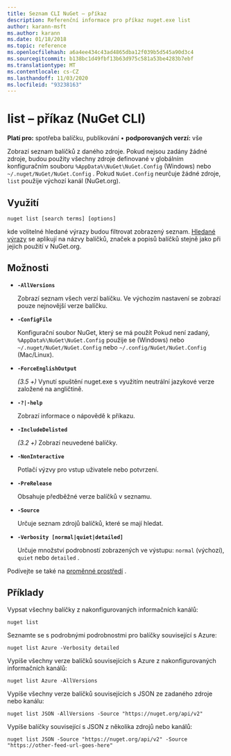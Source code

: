 ```yaml
---
title: Seznam CLI NuGet – příkaz
description: Referenční informace pro příkaz nuget.exe list
author: karann-msft
ms.author: karann
ms.date: 01/18/2018
ms.topic: reference
ms.openlocfilehash: a6a4ee434c43ad4865dba12f039b5d545a90d3c4
ms.sourcegitcommit: b138bc1d49fbf13b63d975c581a53be4283b7ebf
ms.translationtype: MT
ms.contentlocale: cs-CZ
ms.lasthandoff: 11/03/2020
ms.locfileid: "93238163"
---
```

# <a name="list-command-nuget-cli"></a>list – příkaz (NuGet CLI)

**Platí pro:** spotřeba balíčku, publikování &bullet; **podporovaných verzí:** vše

Zobrazí seznam balíčků z daného zdroje. Pokud nejsou zadány žádné zdroje, budou použity všechny zdroje definované v globálním konfiguračním souboru `%AppData%\NuGet\NuGet.Config` (Windows) nebo `~/.nuget/NuGet/NuGet.Config` . Pokud `NuGet.Config` neurčuje žádné zdroje, `list` použije výchozí kanál (NuGet.org).

## <a name="usage"></a>Využití

```cli
nuget list [search terms] [options]
```

kde volitelné hledané výrazy budou filtrovat zobrazený seznam. [Hledané výrazy](../../consume-packages/finding-and-choosing-packages.md#search-syntax) se aplikují na názvy balíčků, značek a popisů balíčků stejně jako při jejich použití v NuGet.org. 

## <a name="options"></a>Možnosti

- **`-AllVersions`**

  Zobrazí seznam všech verzí balíčku. Ve výchozím nastavení se zobrazí pouze nejnovější verze balíčku.

- **`-ConfigFile`**

  Konfigurační soubor NuGet, který se má použít Pokud není zadaný, `%AppData%\NuGet\NuGet.Config` použije se (Windows) nebo `~/.nuget/NuGet/NuGet.Config` nebo `~/.config/NuGet/NuGet.Config` (Mac/Linux).

- **`-ForceEnglishOutput`**

  *(3.5 +)* Vynutí spuštění nuget.exe s využitím neutrální jazykové verze založené na angličtině.

- **`-?|-help`**

  Zobrazí informace o nápovědě k příkazu.

- **`-IncludeDelisted`**

  *(3.2 +)* Zobrazí neuvedené balíčky.

- **`-NonInteractive`**

  Potlačí výzvy pro vstup uživatele nebo potvrzení.

- **`-PreRelease`**

  Obsahuje předběžné verze balíčků v seznamu.

- **`-Source`**

  Určuje seznam zdrojů balíčků, které se mají hledat.

- **`-Verbosity [normal|quiet|detailed]`**

  Určuje množství podrobností zobrazených ve výstupu: `normal` (výchozí), `quiet` nebo `detailed` .

Podívejte se také na [proměnné prostředí](cli-ref-environment-variables.md) .

## <a name="examples"></a>Příklady

Vypsat všechny balíčky z nakonfigurovaných informačních kanálů:
```
nuget list
```
Seznamte se s podrobnými podrobnostmi pro balíčky související s Azure:
```
nuget list Azure -Verbosity detailed
```
Vypíše všechny verze balíčků souvisejících s Azure z nakonfigurovaných informačních kanálů:
```
nuget list Azure -AllVersions
```
Vypíše všechny verze balíčků souvisejících s JSON ze zadaného zdroje nebo kanálu:
```
nuget list JSON -AllVersions -Source "https://nuget.org/api/v2"
```
Vypíše balíčky související s JSON z několika zdrojů nebo kanálů:
```
nuget list JSON -Source "https://nuget.org/api/v2" -Source "https://other-feed-url-goes-here"
```